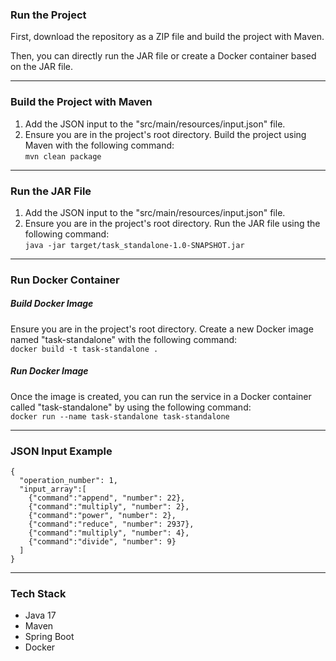 ### Run the Project

First, download the repository as a ZIP file and build the project with Maven.

Then, you can directly run the JAR file or create a Docker container based on the JAR file.

---

### Build the Project with Maven

1. Add the JSON input to the "src/main/resources/input.json" file.
2. Ensure you are in the project's root directory. Build the project using Maven with the following command: <br>
   `mvn clean package`

---

### Run the JAR File

1. Add the JSON input to the "src/main/resources/input.json" file.
2. Ensure you are in the project's root directory. Run the JAR file using the following command: <br>
   `java -jar target/task_standalone-1.0-SNAPSHOT.jar`

---

### Run Docker Container

##### Build Docker Image

Ensure you are in the project's root directory. Create a new Docker image named "task-standalone" with the following command:<br>
`docker build -t task-standalone .`

##### Run Docker Image

Once the image is created, you can run the service in a Docker container called "task-standalone" by using the following command:<br>
`docker run --name task-standalone task-standalone`

---

### JSON Input Example

```
{
  "operation_number": 1,
  "input_array":[
    {"command":"append", "number": 22},
    {"command":"multiply", "number": 2},
    {"command":"power", "number": 2},
    {"command":"reduce", "number": 2937},
    {"command":"multiply", "number": 4},
    {"command":"divide", "number": 9}
  ]
}
```

---

### Tech Stack

* Java 17
* Maven
* Spring Boot
* Docker